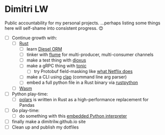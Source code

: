 # Dimitri LW

Public accountability for my personal projects. ...perhaps listing some things
here will self-shame into consistent progress. :blush:

- [ ] Continue growth with:
  - [ ] [Rust](https://www.rust-lang.org/)
    - [ ] learn [Diesel ORM](http://diesel.rs/)
    - [ ] tinker with [flume](https://github.com/zesterer/flume) for
          multi-producer, multi-consumer channels
    - [ ] make a test thing with [dioxus](https://dioxuslabs.com/)
    - [ ] make a gRPC thing with [tonic](https://github.com/hyperium/tonic)
      - [ ] try Protobuf field-masking like
            [what Netflix does](https://bit.ly/netflix-protobuf-field-masking)
    - [ ] make a CLI using [clap](https://github.com/clap-rs/clap) (command line arg parser)
    - [ ] embed a full python file in a Rust binary via
          [rustpython](https://rustpython.github.io/)
  - [ ] [Wasm](https://webassembly.org/)
- [ ] Python play-time:
  - [ ] [polars](https://github.com/pola-rs/polars) is written in Rust
        as a high-performance replacement for Pandas
- [ ] Go play-time:
  - [ ] do something with this
        [embedded Python interpreter](https://github.com/kluctl/go-embed-python)
- [ ] finally make a dimitrilw.github.io site
- [ ] Clean up and publish my dotfiles

